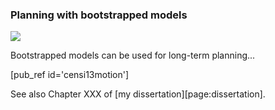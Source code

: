 ### Planning with bootstrapped models ###

<div class='topic-spotlight'>
    <img class='highlight-picture' src="http://andrea.caltech.edu/wp-content/uploads/2012/08/kd-292x300.png"/>
</div>

Bootstrapped models can be used for long-term planning... 

[pub_ref id='censi13motion']

See also Chapter XXX of [my dissertation][page:dissertation].
